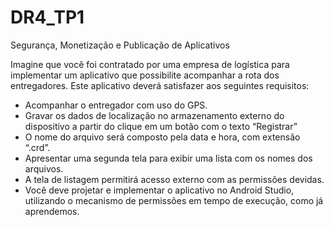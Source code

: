# DR4_TP1
Segurança, Monetização e Publicação de Aplicativos 

Imagine que você foi contratado por uma empresa de logística para implementar um aplicativo que possibilite acompanhar a rota dos entregadores. Este aplicativo deverá satisfazer aos seguintes requisitos:

- Acompanhar o entregador com uso do GPS.
- Gravar os dados de localização no armazenamento externo do dispositivo a partir do clique em um botão com o texto “Registrar”
- O nome do arquivo será composto pela data e hora, com extensão “.crd”. 
- Apresentar uma segunda tela para exibir uma lista com os nomes dos arquivos.
- A tela de listagem permitirá acesso externo com as permissões devidas.
- Você deve projetar e implementar o aplicativo no Android Studio, utilizando o mecanismo de permissões em tempo de execução, como já aprendemos.
